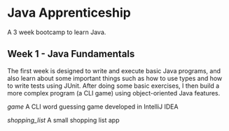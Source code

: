 # Java Apprenticeship
A 3 week bootcamp to learn Java.

## Week 1 - Java Fundamentals
The first week is designed to write and execute basic Java programs, and also learn about some important things such as how to use types and how to write tests using JUnit.
After doing some basic exercises, I then build a more complex program (a CLI game) using object-oriented Java features.

*game*
A CLI word guessing game developed in IntelliJ IDEA<br>

*shopping_list*
A small shopping list app<br>
